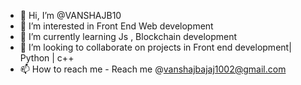 - 👋 Hi, I’m @VANSHAJB10
- 👀 I’m interested in Front End Web development  
- 🌱 I’m currently learning Js , Blockchain development
- 💞️ I’m looking to collaborate on projects in Front end development| Python | c++ 
- 📫 How to reach me - Reach me @vanshajbajaj1002@gmail.com 

<!---
VANSHAJB10/VANSHAJB10 is a ✨ special ✨ repository because its `README.md` (this file) appears on your GitHub profile.
You can click the Preview link to take a look at your changes.
--->

